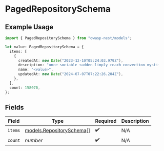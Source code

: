 # PagedRepositorySchema

## Example Usage

```typescript
import { PagedRepositorySchema } from "owasp-nest/models";

let value: PagedRepositorySchema = {
  items: [
    {
      createdAt: new Date("2023-12-10T05:24:03.979Z"),
      description: "once sociable sudden limply reach convection mystify oof",
      name: "<value>",
      updatedAt: new Date("2024-07-07T07:22:26.204Z"),
    },
  ],
  count: 158070,
};
```

## Fields

| Field                                                      | Type                                                       | Required                                                   | Description                                                |
| ---------------------------------------------------------- | ---------------------------------------------------------- | ---------------------------------------------------------- | ---------------------------------------------------------- |
| `items`                                                    | [models.RepositorySchema](../models/repositoryschema.md)[] | :heavy_check_mark:                                         | N/A                                                        |
| `count`                                                    | *number*                                                   | :heavy_check_mark:                                         | N/A                                                        |